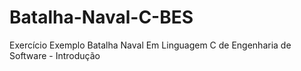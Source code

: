 # Batalha-Naval-C-BES
Exercício Exemplo Batalha Naval Em Linguagem C de Engenharia de Software - Introdução
